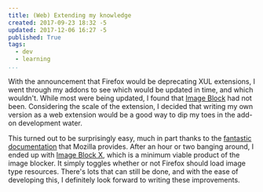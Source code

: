 ```yaml
---
title: (Web) Extending my knowledge
created: 2017-09-23 18:32 -5
updated: 2017-12-06 16:27 -5
published: True
tags:
  - dev
  - learning
...
```


With the announcement that Firefox would be deprecating XUL extensions,
I went through my addons to see which would be updated in time,
and which wouldn't. While most were being updated, I found that
[Image Block](https://addons.mozilla.org/en-us/firefox/addon/image-block/)
had not been. Considering the scale of the extension, I decided that
writing my own version as a web extension would be a good way to dip my
toes in the add-on development water.

This turned out to be surprisingly easy, much in part thanks to the
[fantastic documentation](https://developer.mozilla.org/en-US/Add-ons/WebExtensions)
that Mozilla provides. After an hour or two banging around, I ended up with
[Image Block X](https://addons.mozilla.org/en-US/firefox/addon/image-block-x/), which is a minimum viable product of the image blocker. It simply
toggles whether or not Firefox should load image type resources. There's
lots that can still be done, and with the ease of developing this, I
definitely look forward to writing these improvements.

